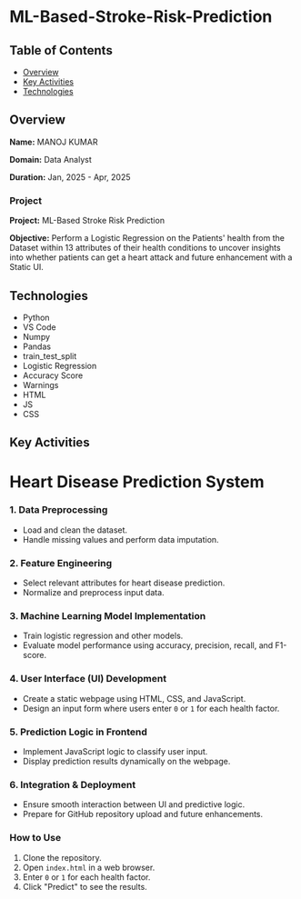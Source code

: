 # ML-Based-Stroke-Risk-Prediction
## Table of Contents
- [Overview](#overview)
- [Key Activities](#key-activities)
- [Technologies](#technologies)
## Overview
**Name:** MANOJ KUMAR

**Domain:** Data Analyst

**Duration:** Jan, 2025 - Apr, 2025

### Project
**Project:** ML-Based Stroke Risk Prediction

**Objective:**
Perform a Logistic Regression  on the Patients' health from the Dataset within 13 attributes of their health conditions to uncover insights into whether patients can get a heart attack and future enhancement with a Static UI.

## Technologies
- Python
- VS Code
- Numpy
- Pandas
- train_test_split
- Logistic Regression
- Accuracy Score
- Warnings
- HTML
- JS
- CSS

## Key Activities
# Heart Disease Prediction System
### 1. Data Preprocessing
- Load and clean the dataset.
- Handle missing values and perform data imputation.

### 2. Feature Engineering
- Select relevant attributes for heart disease prediction.
- Normalize and preprocess input data.

### 3. Machine Learning Model Implementation
- Train logistic regression and other models.
- Evaluate model performance using accuracy, precision, recall, and F1-score.

### 4. User Interface (UI) Development
- Create a static webpage using HTML, CSS, and JavaScript.
- Design an input form where users enter `0` or `1` for each health factor.

### 5. Prediction Logic in Frontend
- Implement JavaScript logic to classify user input.
- Display prediction results dynamically on the webpage.

### 6. Integration & Deployment
- Ensure smooth interaction between UI and predictive logic.
- Prepare for GitHub repository upload and future enhancements.

### How to Use
1. Clone the repository.
2. Open `index.html` in a web browser.
3. Enter `0` or `1` for each health factor.
4. Click "Predict" to see the results.








